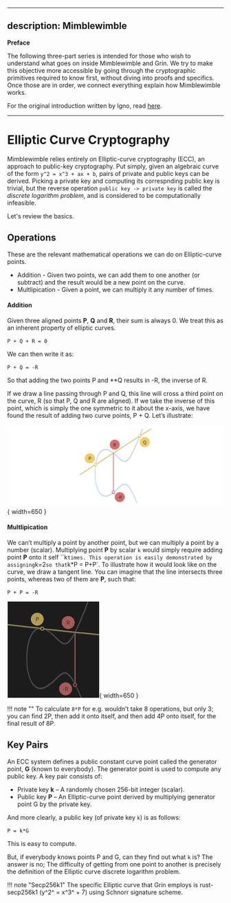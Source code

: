 
---
description: Mimblewimble
---

**Preface**

The following three-part series is intended for those who wish to understand what goes on inside Mimblewimble and Grin. We try to make this objective more accessible by going through the cryptographic primitives required to know first, without diving into proofs and specifics. Once those are in order, we connect everything explain how Mimblewimble works.

For the original introduction written by Igno, read [here](https://github.com/mimblewimble/grin/blob/master/doc/intro.md).

---

# Elliptic Curve Cryptography

Mimblewimble relies entirely on Elliptic-curve cryptography (ECC), an approach to public-key cryptography. Put simply, given an algebraic curve of the form `y^2 = x^3 + ax + b`, pairs of private and public keys can be derived. Picking a private key and computing its correspnding public key is trivial, but the reverse operation `public key -> private key` is called the *discrete logarithm problem*, and is considered to be computationally infeasible.

Let's review the basics.

## Operations

These are the relevant mathematical operations we can do on Elliptic-curve points.

* Addition - Given two points, we can add them to one another (or subtract) and the result would be a new point on the curve.
* Multlipication - Given a point, we can multiply it any number of times.

#### Addition

Given three aligned points **P**, **Q** and **R**, their sum is always 0. We treat this as an inherent property of elliptic curves.

```text
P + Q + R = 0
```
We can then write it as:

```text
P + Q = -R
```

So that adding the two points P and **Q results in -R, the inverse of R.

If we draw a line passing through P and Q, this line will cross a third point on the curve, R (so that P, Q and R are aligned). If we take the inverse of this point, which is simply the one symmetric to it about the x-axis, we have found the result of adding two curve points, P + Q. Let’s illustrate:

![ecc1](../../assets/images/ecc1.png){ width=650 }

#### Multlipication

We can’t multiply a point by another point, but we can multiply a point by a number (scalar). Multiplying point **P** by scalar `k` would simply require adding point **P** onto it self ``k` times. This operation is easily demonstrated by assigning `k=2` so that `k*P = P+P`. To illustrate how it would look like on the curve, we draw a tangent line. You can imagine that the line intersects three points, whereas two of them are **P**, such that:

```text
P + P = -R
```

![PIC_COMING_SOON](../../assets/images/ecc2.png){ width=650 }

!!! note ""
    To calculate `8*P` for e.g. wouldn’t take 8 operations, but only 3; you can find 2P, then add it onto itself, and then add 4P onto itself, for the final result of 8P.

## Key Pairs

An ECC system defines a public constant curve point called the generator point, **G** (known to everybody). The generator point is used to compute any public key. A key pair consists of:

* Private key **k** – A randomly chosen 256-bit integer (scalar).
* Public key **P** – An Elliptic-curve point derived by multiplying generator point G by the private key.

And more clearly, a public key (of private key `k`) is as follows:

```text
P = k*G
```

This is easy to compute.

But, if everybody knows points P and G, can they find out what `k` is? The answer is no; The difficulty of getting from one point to another is precisely the definition of the Elliptic curve discrete logarithm problem.

!!! note "Secp256k1"
    The specific Elliptic curve that Grin employs is rust-secp256k1 (y^2^ = x^3^ + 7) using Schnorr signature scheme.
